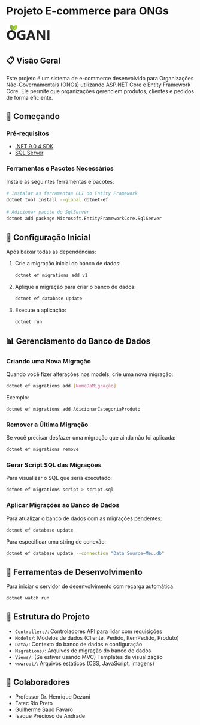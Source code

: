 # Projeto E-commerce para ONGs

![Logo do Projeto](./wwwroot/img/logo.png)

## 📋 Visão Geral

Este projeto é um sistema de e-commerce desenvolvido para Organizações Não-Governamentais (ONGs) utilizando ASP.NET Core e Entity Framework Core. Ele permite que organizações gerenciem produtos, clientes e pedidos de forma eficiente.

## 🚀 Começando

### Pré-requisitos

- [.NET 9.0.4 SDK](https://dotnet.microsoft.com/download/dotnet/9.0)
- [SQL Server](https://www.microsoft.com/pt-br/evalcenter/download-sql-server-2022)

### Ferramentas e Pacotes Necessários

Instale as seguintes ferramentas e pacotes:

```bash
# Instalar as ferramentas CLI do Entity Framework
dotnet tool install --global dotnet-ef

# Adicionar pacote do SqlServer
dotnet add package Microsoft.EntityFrameworkCore.SqlServer
```

## 🔧 Configuração Inicial

Após baixar todas as dependências:

1. Crie a migração inicial do banco de dados:
   ```bash
   dotnet ef migrations add v1
   ```

2. Aplique a migração para criar o banco de dados:
   ```bash
   dotnet ef database update
   ```

3. Execute a aplicação:
   ```bash
   dotnet run
   ```

## 📊 Gerenciamento do Banco de Dados

### Criando uma Nova Migração

Quando você fizer alterações nos models, crie uma nova migração:

```bash
dotnet ef migrations add [NomeDaMigração]
```

Exemplo:
```bash
dotnet ef migrations add AdicionarCategoriaProduto
```

### Remover a Última Migração

Se você precisar desfazer uma migração que ainda não foi aplicada:

```bash
dotnet ef migrations remove
```

### Gerar Script SQL das Migrações

Para visualizar o SQL que seria executado:

```bash
dotnet ef migrations script > script.sql
```

### Aplicar Migrações ao Banco de Dados

Para atualizar o banco de dados com as migrações pendentes:

```bash
dotnet ef database update
```

Para especificar uma string de conexão:
```bash
dotnet ef database update --connection "Data Source=Meu.db"
```

## 🧪 Ferramentas de Desenvolvimento

Para iniciar o servidor de desenvolvimento com recarga automática:

```bash
dotnet watch run
```

## 📁 Estrutura do Projeto

- `Controllers/`: Controladores API para lidar com requisições
- `Models/`: Modelos de dados (Cliente, Pedido, ItemPedido, Produto)
- `Data/`: Contexto do banco de dados e configuração
- `Migrations/`: Arquivos de migração do banco de dados
- `Views/`: (Se estiver usando MVC) Templates de visualização
- `wwwroot/`: Arquivos estáticos (CSS, JavaScript, imagens)

## 👥 Colaboradores

- Professor Dr. Henrique Dezani
- Fatec Rio Preto
- Guilherme Saud Favaro
- Isaque Precioso de Andrade